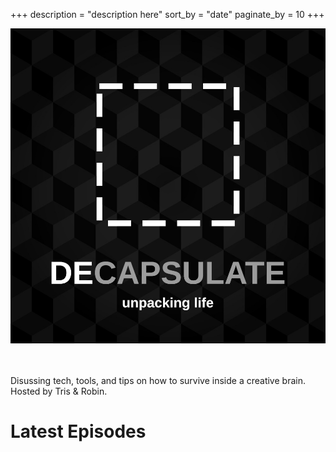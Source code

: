 +++
description = "description here"
sort_by = "date"
paginate_by = 10
+++

<div class="content flex py-2">
 
  <img class="w-48 h-48" src="logo.jpg" alt="">
  <div class="item-body px-2 ">
  </div>
  <div>
    </br>
    </br>

Disussing tech, tools, and tips on how to survive inside a creative brain. Hosted by Tris & Robin.

  </div>
  </div>

# Latest Episodes
